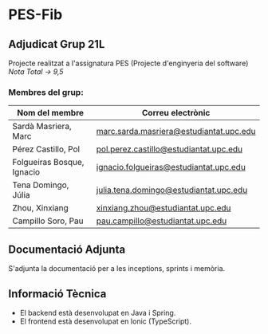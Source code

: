 # PES-Fib

## Adjudicat Grup 21L

Projecte realitzat a l'assignatura PES (Projecte d'enginyeria del software) 
*Nota Total -> 9,5*

### Membres del grup:

| Nom del membre             | Correu electrònic                       |
| ---------------------------| ----------------------------------------|
| Sardà Masriera, Marc       | marc.sarda.masriera@estudiantat.upc.edu |
| Pérez Castillo, Pol        | pol.perez.castillo@estudiantat.upc.edu  |
| Folgueiras Bosque, Ignacio | ignacio.folgueiras@estudiantat.upc.edu  |
| Tena Domingo, Júlia        | julia.tena.domingo@estudiantat.upc.edu  |
| Zhou, Xinxiang             | xinxiang.zhou@estudiantat.upc.edu       |
| Campillo Soro, Pau         | pau.campillo@estudiantat.upc.edu        |

## Documentació Adjunta

S'adjunta la documentació per a les inceptions, sprints i memòria.

## Informació Tècnica

- El backend està desenvolupat en Java  i Spring.
- El frontend està desenvolupat en Ionic (TypeScript). 
